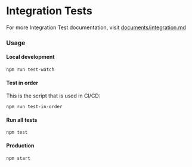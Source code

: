 # Integration Tests

For more Integration Test documentation, visit [documents/integration.md](documents/integration.md)

### Usage

#### Local development

`npm run test-watch`

#### Test in order

This is the script that is used in CI/CD:

`npm run test-in-order`

#### Run all tests

`npm test`

#### Production

`npm start`